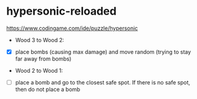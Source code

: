 # hypersonic-reloaded

https://www.codingame.com/ide/puzzle/hypersonic

- Wood 3 to Wood 2:
- [X] place bombs (causing max damage) and move random (trying to stay far away from bombs)

- Wood 2 to Wood 1:
- [ ] place a bomb and go to the closest safe spot. If there is no safe spot, then do not place a bomb
